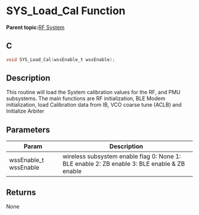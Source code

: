 # SYS\_Load\_Cal Function

**Parent topic:**[RF System](GUID-EDAF833A-65A8-4C17-8178-AB52010F5638.md)

## C

```c
void SYS_Load_Cal(wssEnable_t wssEnable);
```

## Description

This routine will load the System calibration values for the RF, and PMU subsystems. The main functions are RF initialization, BLE Modem initialization, load Calibration data from IB, VCO coarse tune \(ACLB\) and Initialize Arbiter

## Parameters

|Param|Description|
|-----|-----------|
|wssEnable\_t wssEnable|wireless subsystem enable flag 0: None 1: BLE enable 2: ZB enable 3: BLE enable & ZB enable|

## Returns

None

